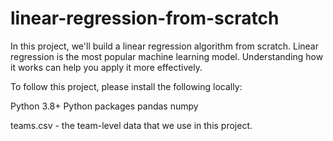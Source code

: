 # linear-regression-from-scratch
In this project, we'll build a linear regression algorithm from scratch. Linear regression is the most popular machine learning model. Understanding how it works can help you apply it more effectively.

To follow this project, please install the following locally:

Python 3.8+
Python packages
pandas
numpy

teams.csv - the team-level data that we use in this project.
